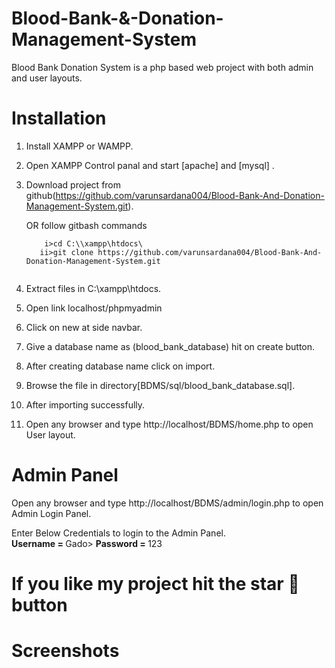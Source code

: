 # Blood-Bank-&-Donation-Management-System

Blood Bank Donation System is a php based web project with both admin and user layouts.

# Installation

1. Install XAMPP or WAMPP.

2. Open XAMPP Control panal and start [apache] and [mysql] .

3. Download project from github(https://github.com/varunsardana004/Blood-Bank-And-Donation-Management-System.git).

   OR follow gitbash commands <br>
     ```t
         i>cd C:\\xampp\htdocs\
        ii>git clone https://github.com/varunsardana004/Blood-Bank-And-Donation-Management-System.git
     
     
4. Extract files in C:\xampp\htdocs.

5. Open link localhost/phpmyadmin

6. Click on new at side navbar.

7. Give a database name as (blood_bank_database) hit on create button.

8. After creating database name click on import.

9. Browse the file in directory[BDMS/sql/blood_bank_database.sql].

10. After importing successfully.

11. Open any browser and type http://localhost/BDMS/home.php to open User layout.
     
# Admin Panel
   Open any browser and type http://localhost/BDMS/admin/login.php to open Admin Login Panel.
   
   Enter Below Credentials to login to the Admin Panel.<br>
   <b> Username = </b> Gado>
   <b>Password = </b> 123
   
# If you like my project hit the star 🌟 button

# Screenshots

   
   
